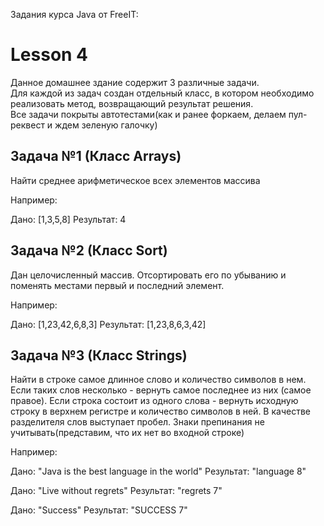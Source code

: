 Задания курса Java от FreeIT:

# Lesson 4  
Данное домашнее здание содержит 3 различные задачи.  
Для каждой из задач создан отдельный класс, в котором необходимо реализовать метод, возвращающий результат решения.  
Все задачи покрыты автотестами(как и ранее форкаем, делаем пул-реквест и ждем зеленую галочку)  
  

## Задача №1 (Класс Arrays)

Найти среднее арифметическое всех элементов массива 

Например: 

Дано: [1,3,5,8] 
Результат: 4 

## Задача №2 (Класс Sort)


Дан целочисленный массив. 
Отсортировать его по убыванию и поменять местами первый и последний элемент.

Например: 

Дано: [1,23,42,6,8,3] 
Результат: [1,23,8,6,3,42] 

## Задача №3 (Класс Strings)


Найти в строке самое длинное слово и количество символов в нем. 
Если таких слов несколько - вернуть самое последнее из них (самое правое).
Если строка состоит из одного слова - вернуть исходную строку в верхнем регистре и количество символов в ней.
В качестве разделителя слов выступает пробел.
Знаки препинания не учитывать(представим, что их нет во входной строке)

Например:

Дано: "Java is the best language in the world"
Результат: "language 8"

Дано: "Live without regrets"
Результат: "regrets 7"

Дано: "Success"
Результат: "SUCCESS 7"
